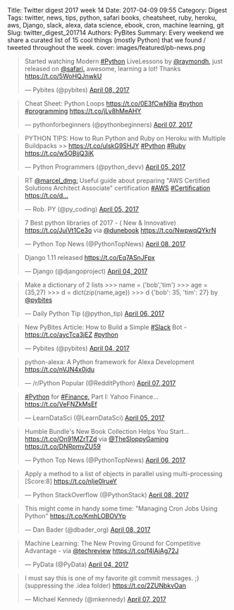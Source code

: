 Title: Twitter digest 2017 week 14
Date: 2017-04-09 09:55
Category: Digest
Tags: twitter, news, tips, python, safari books, cheatsheet, ruby, heroku, aws, Django, slack, alexa, data science, ebook, cron, machine learning, git
Slug: twitter_digest_201714
Authors: PyBites
Summary: Every weekend we share a curated list of 15 cool things (mostly Python) that we found / tweeted throughout the week.
cover: images/featured/pb-news.png	

<blockquote class="twitter-tweet"><p>Started watching Modern <a href="https://twitter.com/search/#Python" target="_blank">#Python</a> LiveLessons by <a href="https://twitter.com/@raymondh," target="_blank">@raymondh,</a> just released on <a href="https://twitter.com/@safari," target="_blank">@safari,</a> awesome, learning a lot! Thanks <a href="https://t.co/5WoHQJnwkU" title="https://t.co/5WoHQJnwkU" target="_blank">https://t.co/5WoHQJnwkU</a></p>— Pybites (@pybites) <a href="https://twitter.com/pybites/status/850810133378736128" data-datetime="2017-04-08T20:38:37+00:00">April 08, 2017</a></blockquote>

<blockquote class="twitter-tweet"><p>Cheat Sheet: Python Loops <a href="https://t.co/0E3fCwN9ia" title="https://t.co/0E3fCwN9ia" target="_blank">https://t.co/0E3fCwN9ia</a> <a href="https://twitter.com/search/#python" target="_blank">#python</a> <a href="https://twitter.com/search/#programming" target="_blank">#programming</a> <a href="https://t.co/jLy8hMeAHY" title="https://t.co/jLy8hMeAHY" target="_blank">https://t.co/jLy8hMeAHY</a></p>— pythonforbeginners (@pythonbeginners) <a href="https://twitter.com/pythonbeginners/status/850393604115881984" data-datetime="2017-04-07T17:03:29+00:00">April 07, 2017</a></blockquote>

<blockquote class="twitter-tweet"><p>PYTHON TIPS: How to Run Python and Ruby on Heroku with Multiple Buildpacks &gt;&gt; <a href="https://t.co/ulskG9SHJY" title="https://t.co/ulskG9SHJY" target="_blank">https://t.co/ulskG9SHJY</a> <a href="https://twitter.com/search/#Python" target="_blank">#Python</a> <a href="https://twitter.com/search/#Ruby" target="_blank">#Ruby</a> <a href="https://t.co/w5OBjjQ3iK" title="https://t.co/w5OBjjQ3iK" target="_blank">https://t.co/w5OBjjQ3iK</a></p>— Python Programmers (@python_devv) <a href="https://twitter.com/python_devv/status/849688734849282053" data-datetime="2017-04-05T18:22:35+00:00">April 05, 2017</a></blockquote>

<blockquote class="twitter-tweet"><p>RT <a href="https://twitter.com/@marcel_dmg:" target="_blank">@marcel_dmg:</a> Useful guide about preparing "AWS Certified Solutions Architect Associate" certification <a href="https://twitter.com/search/#AWS" target="_blank">#AWS</a> <a href="https://twitter.com/search/#Certification" target="_blank">#Certification</a> <a href="https://t.co/d…" title="https://t.co/d…" target="_blank">https://t.co/d…</a></p>— Rob. PY (@py_coding) <a href="https://twitter.com/py_coding/status/849744862463307776" data-datetime="2017-04-05T22:05:37+00:00">April 05, 2017</a></blockquote>

<blockquote class="twitter-tweet"><p>7 Best python libraries of 2017 - ( New &amp; Innovative) <a href="https://t.co/JuiVt1Ce3o" title="https://t.co/JuiVt1Ce3o" target="_blank">https://t.co/JuiVt1Ce3o</a> via <a href="https://twitter.com/@dunebook" target="_blank">@dunebook</a> <a href="https://t.co/NwpwqQYkrN" title="https://t.co/NwpwqQYkrN" target="_blank">https://t.co/NwpwqQYkrN</a></p>— Python Top News (@PythonTopNews) <a href="https://twitter.com/PythonTopNews/status/850775904196456448" data-datetime="2017-04-08T18:22:36+00:00">April 08, 2017</a></blockquote>

<blockquote class="twitter-tweet"><p>Django 1.11 released <a href="https://t.co/Eq7ASnJFpx" title="https://t.co/Eq7ASnJFpx" target="_blank">https://t.co/Eq7ASnJFpx</a></p>— Django (@djangoproject) <a href="https://twitter.com/djangoproject/status/849300384627773441" data-datetime="2017-04-04T16:39:25+00:00">April 04, 2017</a></blockquote>

<blockquote class="twitter-tweet"><p>Make a dictionary of 2 lists &gt;&gt;&gt; name = ('bob','tim') &gt;&gt;&gt; age = (35,27) &gt;&gt;&gt; d = dict(zip(name,age)) &gt;&gt;&gt; d {'bob': 35, 'tim': 27} by <a href="https://twitter.com/@pybites" target="_blank">@pybites</a></p>— Daily Python Tip (@python_tip) <a href="https://twitter.com/python_tip/status/849834299985625092" data-datetime="2017-04-06T04:01:00+00:00">April 06, 2017</a></blockquote>

<blockquote class="twitter-tweet"><p>New PyBites Article: How to Build a Simple <a href="https://twitter.com/search/#Slack" target="_blank">#Slack</a> Bot - <a href="https://t.co/aycTca3jEZ" title="https://t.co/aycTca3jEZ" target="_blank">https://t.co/aycTca3jEZ</a> <a href="https://twitter.com/search/#python" target="_blank">#python</a></p>— Pybites (@pybites) <a href="https://twitter.com/pybites/status/849381297936007170" data-datetime="2017-04-04T22:00:56+00:00">April 04, 2017</a></blockquote>

<blockquote class="twitter-tweet"><p>python-alexa: A Python framework for Alexa Development <a href="https://t.co/nVJN4x0jdu" title="https://t.co/nVJN4x0jdu" target="_blank">https://t.co/nVJN4x0jdu</a></p>— /r/Python Popular (@RedditPython) <a href="https://twitter.com/RedditPython/status/850271943865454592" data-datetime="2017-04-07T09:00:03+00:00">April 07, 2017</a></blockquote>

<blockquote class="twitter-tweet"><p><a href="https://twitter.com/search/#Python" target="_blank">#Python</a> for <a href="https://twitter.com/search/#Finance," target="_blank">#Finance,</a> Part I: Yahoo Finance... <a href="https://t.co/VeFNZkMsEf" title="https://t.co/VeFNZkMsEf" target="_blank">https://t.co/VeFNZkMsEf</a></p>— LearnDataSci (@LearnDataSci) <a href="https://twitter.com/LearnDataSci/status/849702792545652736" data-datetime="2017-04-05T19:18:27+00:00">April 05, 2017</a></blockquote>

<blockquote class="twitter-tweet"><p>Humble Bundle's New Book Collection Helps You Start... <a href="https://t.co/On91MZrTZd" title="https://t.co/On91MZrTZd" target="_blank">https://t.co/On91MZrTZd</a> via <a href="https://twitter.com/@TheSloppyGaming" target="_blank">@TheSloppyGaming</a> <a href="https://t.co/DNRpmvZU59" title="https://t.co/DNRpmvZU59" target="_blank">https://t.co/DNRpmvZU59</a></p>— Python Top News (@PythonTopNews) <a href="https://twitter.com/PythonTopNews/status/850003212224614406" data-datetime="2017-04-06T15:12:12+00:00">April 06, 2017</a></blockquote>

<blockquote class="twitter-tweet"><p>Apply a method to a list of objects in parallel using multi-processing [Score:8] <a href="https://t.co/nIje0lrueY" title="https://t.co/nIje0lrueY" target="_blank">https://t.co/nIje0lrueY</a></p>— Python StackOverflow (@PythonStack) <a href="https://twitter.com/PythonStack/status/850667795767595008" data-datetime="2017-04-08T11:13:01+00:00">April 08, 2017</a></blockquote>

<blockquote class="twitter-tweet"><p>This might come in handy some time: "Managing Cron Jobs Using Python" <a href="https://t.co/KmhLOBOVYp" title="https://t.co/KmhLOBOVYp" target="_blank">https://t.co/KmhLOBOVYp</a></p>— Dan Bader (@dbader_org) <a href="https://twitter.com/dbader_org/status/850768957422403585" data-datetime="2017-04-08T17:55:00+00:00">April 08, 2017</a></blockquote>

<blockquote class="twitter-tweet"><p>Machine Learning: The New Proving Ground for Competitive Advantage - via <a href="https://twitter.com/@techreview" target="_blank">@techreview</a> <a href="https://t.co/f4lAiAg72J" title="https://t.co/f4lAiAg72J" target="_blank">https://t.co/f4lAiAg72J</a></p>— PyData (@PyData) <a href="https://twitter.com/PyData/status/849309377622310913" data-datetime="2017-04-04T17:15:09+00:00">April 04, 2017</a></blockquote>

<blockquote class="twitter-tweet"><p>I must say this is one of my favorite git commit messages. ;) (suppressing the .idea folder) <a href="https://t.co/2ZUNbkvOan" title="https://t.co/2ZUNbkvOan" target="_blank">https://t.co/2ZUNbkvOan</a></p>— Michael Kennedy (@mkennedy) <a href="https://twitter.com/mkennedy/status/850449332914368512" data-datetime="2017-04-07T20:44:56+00:00">April 07, 2017</a></blockquote>